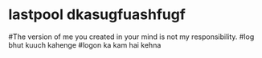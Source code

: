 # lastpool dkasugfuashfugf
#The version of me you created in your mind is not my responsibility.
#log bhut kuuch kahenge
#logon ka kam hai kehna
